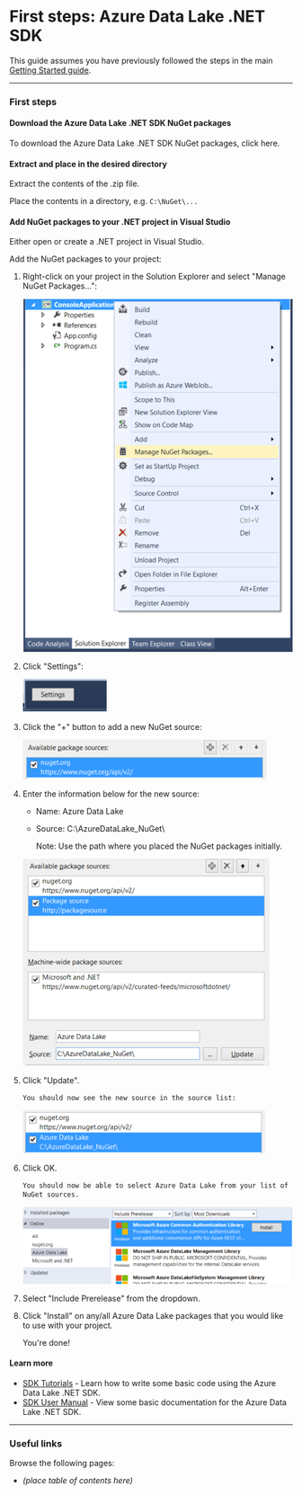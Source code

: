 # First steps: Azure Data Lake .NET SDK

This guide assumes you have previously followed the steps in the main [Getting Started guide](../GettingStarted.md).

------------

### First steps

#### Download the Azure Data Lake .NET SDK NuGet packages
To download the Azure Data Lake .NET SDK NuGet packages, click here.

#### Extract and place in the desired directory
Extract the contents of the .zip file.

Place the contents in a directory, e.g. ``C:\NuGet\...``

#### Add NuGet packages to your .NET project in Visual Studio
Either open or create a .NET project in Visual Studio.

Add the NuGet packages to your project:

1. Right-click on your project in the Solution Explorer and select "Manage NuGet Packages...":

    ![](img/firststeps_managenugetpackages.png)

1. Click "Settings":

    ![](img/firststeps_settings.png)

1. Click the "+" button to add a new NuGet source:

    ![](img/firststeps_settings_plus.png)

1. Enter the information below for the new source:

    * Name: Azure Data Lake
    * Source: C:\AzureDataLake_NuGet\

        Note: Use the path where you placed the NuGet packages initially.

    ![](img/firststeps_settings_enterinfo.png)

1. Click "Update".
 
       You should now see the new source in the source list:
    
    ![](img/firststeps_settings_updated.png)

1. Click OK.
    
       You should now be able to select Azure Data Lake from your list of NuGet sources.
    
    ![](img/firststeps_manage_list.png)

1. Select "Include Prerelease" from the dropdown.

1. Click "Install" on any/all Azure Data Lake packages that you would like to use with your project.

    You're done!

#### Learn more
* [SDK Tutorials](Tutorials.md) - Learn how to write some basic code using the Azure Data Lake .NET SDK.
* [SDK User Manual](UserManual.md) - View some basic documentation for the Azure Data Lake .NET SDK.

------------

### Useful links

Browse the following pages:

* *(place table of contents here)*
